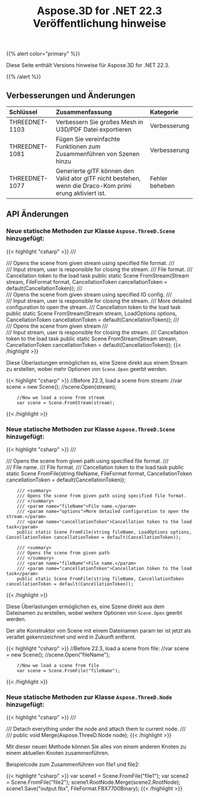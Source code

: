 ﻿---
title: Aspose.3D for .NET 22.3 Veröffentlichung hinweise
type: docs
weight: 10
url: /de/net/aspose-3d-for-net-22-3-release-notes/
description: Die Release Notes von Aspose.3D for .NET 22.3.
---
{{% alert color="primary" %}}

Diese Seite enthält Versions hinweise für Aspose.3D for .NET 22.3.

{{% /alert %}}
## **Verbesserungen und Änderungen**

|**Schlüssel**|**Zusammenfassung**|**Kategorie**|
|:- |:- |:- |
|THREEDNET-1103 |Verbessern Sie großes Mesh in U3D/PDF Datei exportieren|Verbesserung|
|THREEDNET-1081 |Fügen Sie vereinfachte Funktionen zum Zusammenführen von Szenen hinzu|Verbesserung|
|THREEDNET-1077 |Generierte glTF können den Valid ator glTF nicht bestehen, wenn die Draco-Kom primi erung aktiviert ist.|Fehler beheben|


## API Änderungen ##


### Neue statische Methoden zur Klasse `Aspose.ThreeD.Scene` hinzugefügt:

{{< highlight "csharp" >}}
        /// <summary>
        /// Opens the scene from given stream using specified file format.
        /// </summary>
        /// <param name="stream">Input stream, user is responsible for closing the stream.</param>
        /// <param name="format">File format.</param>
        /// <param name="cancellationToken">Cancellation token to the load task</param>
        public static Scene FromStream(Stream stream, FileFormat format, CancellationToken cancellationToken = default(CancellationToken));
        /// <summary>
        /// Opens the scene from given stream using specified IO config.
        /// </summary>
        /// <param name="stream">Input stream, user is responsible for closing the stream.</param>
        /// <param name="options">More detailed configuration to open the stream.</param>
        /// <param name="cancellationToken">Cancellation token to the load task</param>
        public static Scene FromStream(Stream stream, LoadOptions options, CancellationToken cancellationToken = default(CancellationToken));
        /// <summary>
        ///  Opens the scene from given stream
        /// </summary>
        /// <param name="stream">Input stream, user is responsible for closing the stream.</param>
        /// <param name="cancellationToken">Cancellation token to the load task</param>
        public static Scene FromStream(Stream stream, CancellationToken cancellationToken = default(CancellationToken));
{{< /highlight >}}

Diese Überlastungen ermöglichen es, eine Szene direkt aus einem Stream zu erstellen, wobei mehr Optionen von `Scene.Open` geerbt werden.

{{< highlight "csharp" >}}
        //Before 22.3, load a scene from stream:
        //var scene = new Scene();
        //scene.Open(stream);

        //Now we load a scene from stream
        var scene = Scene.FromStream(stream);
{{< /highlight >}}


### Neue statische Methoden zur Klasse `Aspose.ThreeD.Scene` hinzugefügt:

{{< highlight "csharp" >}}
        /// <summary>
        /// Opens the scene from given path using specified file format.
        /// </summary>
        /// <param name="fileName">File name.</param>
        /// <param name="format">File format.</param>
        /// <param name="cancellationToken">Cancellation token to the load task</param>
        public static Scene FromFile(string fileName, FileFormat format, CancellationToken cancellationToken = default(CancellationToken));

        /// <summary>
        /// Opens the scene from given path using specified file format.
        /// </summary>
        /// <param name="fileName">File name.</param>
        /// <param name="options">More detailed configuration to open the stream.</param>
        /// <param name="cancellationToken">Cancellation token to the load task</param>
        public static Scene FromFile(string fileName, LoadOptions options, CancellationToken cancellationToken = default(CancellationToken));

        /// <summary>
        /// Opens the scene from given path
        /// </summary>
        /// <param name="fileName">File name.</param>
        /// <param name="cancellationToken">Cancellation token to the load task</param>
        public static Scene FromFile(string fileName, CancellationToken cancellationToken = default(CancellationToken));


{{< /highlight >}}

Diese Überlastungen ermöglichen es, eine Szene direkt aus dem Dateinamen zu erstellen, wobei weitere Optionen von `Scene.Open` geerbt werden.

Der alte Konstruktor von Scene mit einem Dateinamen param ter ist jetzt als veraltet gekennzeichnet und wird in Zukunft entfernt.

{{< highlight "csharp" >}}
        //Before 22.3, load a scene from file:
        //var scene = new Scene();
        //scene.Open("fileName");

        //Now we load a scene from file
        var scene = Scene.FromFile("fileName");
{{< /highlight >}}




### Neue statische Methoden zur Klasse `Aspose.ThreeD.Node` hinzugefügt:

{{< highlight "csharp" >}}
        /// <summary>
        /// Detach everything under the node and attach them to current node.
        /// </summary>
        /// <param name="node"></param>
        public void Merge(Aspose.ThreeD.Node node);
{{< /highlight >}}


Mit dieser neuen Methode können Sie alles von einem anderen Knoten zu einem aktuellen Knoten zusammenführen.

Beispielcode zum Zusammenführen von file1 und file2:

{{< highlight "csharp" >}}
        var scene1 = Scene.FromFile("file1");
        var scene2 = Scene.FromFile("file2");
        scene1.RootNode.Merge(scene2.RootNode);
        scene1.Save("output.fbx", FileFormat.FBX7700Binary);
{{< /highlight >}}

